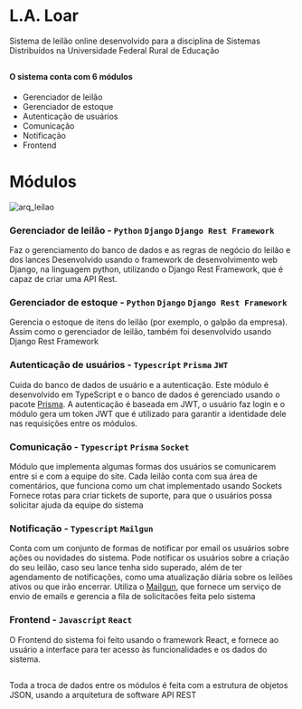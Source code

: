 # L.A. Loar
Sistema de leilão online desenvolvido para a disciplina de Sistemas Distribuídos na Universidade Federal Rural de Educação
##
#### O sistema conta com 6 módulos
* Gerenciador de leilão
* Gerenciador de estoque
* Autenticação de usuários
* Comunicação
* Notificação
* Frontend

# Módulos
![arq_leilao](https://user-images.githubusercontent.com/74150316/231307237-d44b8571-8976-435c-823c-5e6a48bf28e3.png)

### Gerenciador de leilão - `Python` `Django` `Django Rest Framework`
Faz o gerenciamento do banco de dados e as regras de negócio do leilão e dos lances
Desenvolvido usando o framework de desenvolvimento web Django, na linguagem python, utilizando o Django Rest Framework, que é capaz de criar uma API Rest.


### Gerenciador de estoque - `Python` `Django` `Django Rest Framework`
Gerencia o estoque de itens do leilão (por exemplo, o galpão da empresa). Assim como o gerenciador de leilão, também foi desenvolvido usando Django Rest Framework


### Autenticação de usuários - `Typescript` `Prisma` `JWT`
Cuida do banco de dados de usuário e a autenticação.
Este módulo é desenvolvido em TypeScript e o banco de dados é gerenciado usando o pacote [Prisma](prisma.io).
A autenticação é baseada em JWT, o usuário faz login e o módulo gera um token JWT que é utilizado para garantir a identidade dele nas requisições entre os módulos.


### Comunicação - `Typescript` `Prisma` `Socket`
Módulo que implementa algumas formas dos usuários se comunicarem entre si e com a equipe do site.
Cada leilão conta com sua área de comentários, que funciona como um chat implementado usando Sockets
Fornece rotas para criar tickets de suporte, para que o usuários possa solicitar ajuda da equipe do sistema


### Notificação - `Typescript` `Mailgun`
Conta com um conjunto de formas de notificar por email os usuários sobre ações ou novidades do sistema. Pode notificar os usuários sobre a criação do seu leilão, caso seu lance tenha sido superado, além de ter agendamento de notificações, como uma atualização diária sobre os leilões ativos ou que irão encerrar.
Utiliza o [Mailgun](https://www.mailgun.com), que fornece um serviço de envio de emails e gerencia a fila de solicitacões feita pelo sistema


### Frontend - `Javascript` `React`
O Frontend do sistema foi feito usando o framework React, e fornece ao usuário a interface para ter acesso às funcionalidades e os dados do sistema.

## 

Toda a troca de dados entre os módulos é feita com a estrutura de objetos JSON, usando a arquitetura de software API REST

